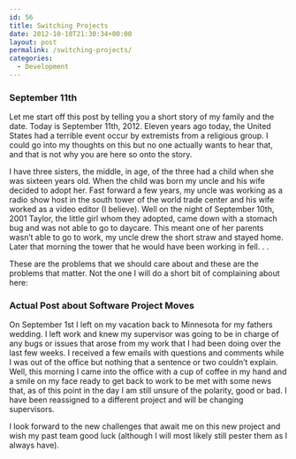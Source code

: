 ```yaml
---
id: 56
title: Switching Projects
date: 2012-10-10T21:30:34+00:00
layout: post
permalink: /switching-projects/
categories:
  - Development
---
```

### September 11th

Let me start off this post by telling you a short story of my family and the date. Today is September 11th, 2012. Eleven years ago today, the United States had a terrible event occur by extremists from a religious group. I could go into my thoughts on this but no one actually wants to hear that, and that is not why you are here so onto the story.
  

I have three sisters, the middle, in age, of the three had a child when she was sixteen years old. When the child was born my uncle and his wife decided to adopt her. Fast forward a few years, my uncle was working as a radio show host in the south tower of the world trade center and his wife worked as a video editor (I believe). Well on the night of September 10th, 2001 Taylor, the little girl whom they adopted, came down with a stomach bug and was not able to go to daycare. This meant one of her parents wasn&#8217;t able to go to work, my uncle drew the short straw and stayed home. Later that morning the tower that he would have been working in fell. . .
  

These are the problems that we should care about and these are the problems that matter. Not the one I will do a short bit of complaining about here:
  

### Actual Post about Software Project Moves

On September 1st I left on my vacation back to Minnesota for my fathers wedding. I left work and knew my supervisor was going to be in charge of any bugs or issues that arose from my work that I had been doing over the last few weeks. I received a few emails with questions and comments while I was out of the office but nothing that a sentence or two couldn&#8217;t explain. Well, this morning I came into the office with a cup of coffee in my hand and a smile on my face ready to get back to work to be met with some news that, as of this point in the day I am still unsure of the polarity, good or bad. I have been reassigned to a different project and will be changing supervisors.
  

I look forward to the new challenges that await me on this new project and wish my past team good luck (although I will most likely still pester them as I always have).